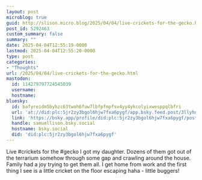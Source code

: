 ```yaml
---
layout: post
microblog: true
guid: http://slison.micro.blog/2025/04/04/live-crickets-for-the-gecko.html
post_id: 5292463
custom_summary: false
summary: ""
date: 2025-04-04T12:55:19-0000
lastmod: 2025-04-04T12:55:20-0000
type: post
categories:
- "Thoughts"
url: /2025/04/04/live-crickets-for-the-gecko.html
mastodon:
  id: 114279797724545039
  username: 
  hostname: 
bluesky:
  id: bafyreidm5byhzc63twoh6fuw7lbfpfmpfsv4yy4ykcolyixwesppqlbfri
  url: 'at://did:plc:5jr2zy3bgol6hjw7fxa6pygf/app.bsky.feed.post/3llyhndorlt2t'
  link: 'https://bsky.app/profile/did:plc:5jr2zy3bgol6hjw7fxa6pygf/post/3llyhndorlt2t'
  handle: samuellison.bsky.social
  hostname: bsky.social
  did: 'did:plc:5jr2zy3bgol6hjw7fxa6pygf'
---
```

Live #crickets for the #gecko I got my daughter. Dozens of them got out of the terrarium somehow through some gap and crawling around the house. Family had a joy trying to get them all. I get home from work and the first thing I see is a little cricket on the floor escaping haha - little buggers!
